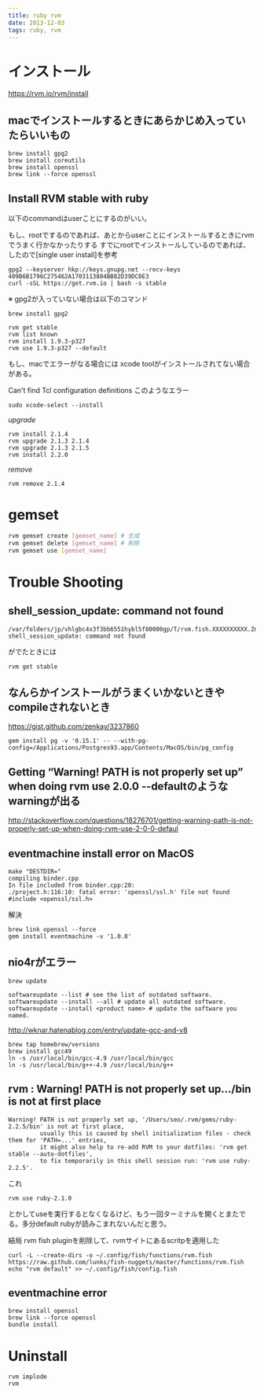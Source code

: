 ```yaml
---
title: ruby rvm
date: 2013-12-03
tags: ruby, rvm
---
```


# インストール

<https://rvm.io/rvm/install>

## macでインストールするときにあらかじめ入っていたらいいもの

```
brew install gpg2
brew install coreutils
brew install openssl
brew link --force openssl
```

## Install RVM stable with ruby

以下のcommandはuserことにするのがいい。

もし、rootでするのであれば、あとからuserことにインストールするときにrvmでうまく行かなかったりする
すでにrootでインストールしているのであれば、したので[single user install]を参考

```
gpg2 --keyserver hkp://keys.gnupg.net --recv-keys 409B6B1796C275462A1703113804BB82D39DC0E3
curl -sSL https://get.rvm.io | bash -s stable
```
※ gpg2が入っていない場合は以下のコマンド

```
brew install gpg2
```

```
rvm get stable
rvm list known
rvm install 1.9.3-p327
rvm use 1.9.3-p327 --default
```

もし、macでエラーがなる場合には xcode toolがインストールされてない場合がある。

Can't find Tcl configuration definitions このようなエラー

```
sudo xcode-select --install
```

*upgrade*

```
rvm install 2.1.4
rvm upgrade 2.1.3 2.1.4
rvm upgrade 2.1.3 2.1.5
rvm install 2.2.0
```

*remove*

```
rvm remove 2.1.4
```

# gemset

```sh
rvm gemset create [gemset_name] # 生成
rvm gemset delete [gemset_name] # 削除
rvm gemset use [gemset_name]
```

# Trouble Shooting

## shell_session_update: command not found 

```
/var/folders/jp/vhlgbc4x3f3bb6551hybl5f80000gp/T/rvm.fish.XXXXXXXXXX.Znu6IC3C: shell_session_update: command not found
```
がでたときには

```
rvm get stable
```

## なんらかインストールがうまくいかないときやcompileされないとき

<https://gist.github.com/zenkay/3237860>

```
gem install pg -v '0.15.1' -- --with-pg-config=/Applications/Postgres93.app/Contents/MacOS/bin/pg_config
```

## Getting “Warning! PATH is not properly set up” when doing rvm use 2.0.0 --defaultのようなwarningが出る

<http://stackoverflow.com/questions/18276701/getting-warning-path-is-not-properly-set-up-when-doing-rvm-use-2-0-0-defaul>


## eventmachine install error on MacOS

```
make "DESTDIR="
compiling binder.cpp
In file included from binder.cpp:20:
./project.h:116:10: fatal error: 'openssl/ssl.h' file not found
#include <openssl/ssl.h>
```

解決

```
brew link openssl --force
gem install eventmachine -v '1.0.8'
```

## nio4rがエラー

```
brew update
```

```
softwareupdate --list # see the list of outdated software.
softwareupdate --install --all # update all outdated software.
softwareupdate --install <product name> # update the software you named.
```

<http://wknar.hatenablog.com/entry/update-gcc-and-v8>

```
brew tap homebrew/versions
brew install gcc49
ln -s /usr/local/bin/gcc-4.9 /usr/local/bin/gcc
ln -s /usr/local/bin/g++-4.9 /usr/local/bin/g++
```


## rvm : Warning! PATH is not properly set up.../bin is not at first place

```
Warning! PATH is not properly set up, '/Users/seo/.rvm/gems/ruby-2.2.5/bin' is not at first place,
         usually this is caused by shell initialization files - check them for 'PATH=...' entries,
         it might also help to re-add RVM to your dotfiles: 'rvm get stable --auto-dotfiles',
         to fix temporarily in this shell session run: 'rvm use ruby-2.2.5'.
```

これ
```
rvm use ruby-2.1.0
```
とかしてuseを実行するとなくなるけど、もう一回ターミナルを開くとまたでる。多分default rubyが読みこまれないんだと思う。

結局 rvm fish pluginを削除して、rvmサイトにあるscritpを適用した

```
curl -L --create-dirs -o ~/.config/fish/functions/rvm.fish https://raw.github.com/lunks/fish-nuggets/master/functions/rvm.fish
echo "rvm default" >> ~/.config/fish/config.fish
```

## eventmachine error

```
brew install openssl
brew link --force openssl
bundle install
```


# Uninstall

```
rvm implode
rvm 
```
